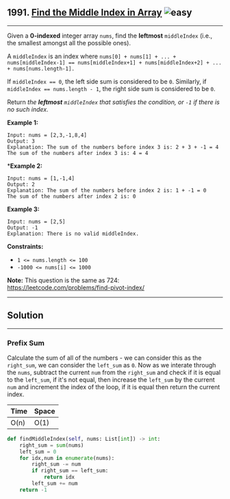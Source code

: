 ## 1991. [Find the Middle Index in Array](https://leetcode.com/problems/find-the-middle-index-in-array/) ![easy](https://img.shields.io/static/v1?label=&message=Easy&color=green)
---
Given a **0-indexed** integer array ```nums```, find the **leftmost** ```middleIndex``` (i.e., the smallest amongst all the possible ones).

A ```middleIndex``` is an index where ```nums[0] + nums[1] + ... + nums[middleIndex-1] == nums[middleIndex+1] + nums[middleIndex+2] + ... + nums[nums.length-1].```

If ```middleIndex == 0```, the left side sum is considered to be ```0```. Similarly, if ```middleIndex == nums.length - 1```, the right side sum is considered to be ```0```.

Return *the **leftmost** ```middleIndex``` that satisfies the condition, or ```-1``` if there is no such index.*

**Example 1:**
```
Input: nums = [2,3,-1,8,4]
Output: 3
Explanation: The sum of the numbers before index 3 is: 2 + 3 + -1 = 4
The sum of the numbers after index 3 is: 4 = 4
```

***Example 2:**
```
Input: nums = [1,-1,4]
Output: 2
Explanation: The sum of the numbers before index 2 is: 1 + -1 = 0
The sum of the numbers after index 2 is: 0
```

**Example 3:**
```
Input: nums = [2,5]
Output: -1
Explanation: There is no valid middleIndex.
```
 

**Constraints:**

- ```1 <= nums.length <= 100```
- ```-1000 <= nums[i] <= 1000```

 

**Note:** This question is the same as 724: https://leetcode.com/problems/find-pivot-index/

---
## Solution
---
### Prefix Sum
Calculate the sum of all of the numbers - we can consider this as the ```right_sum```, we can consider the ```left_sum``` as ```0```. Now as we interate through the ```nums```, subtract the current ```num``` from the ```right_sum``` and check if it is equal to the ```left_sum```, if it's not equal, then increase the ```left_sum``` by the current ```num``` and increment the index of the loop, if it is equal then return the current index.

| Time | Space |
| ---- | ----- |
| O(n)| O(1)|

```python
def findMiddleIndex(self, nums: List[int]) -> int:
    right_sum = sum(nums)
    left_sum = 0
    for idx,num in enumerate(nums):
        right_sum -= num
        if right_sum == left_sum:
            return idx
        left_sum += num
    return -1
```